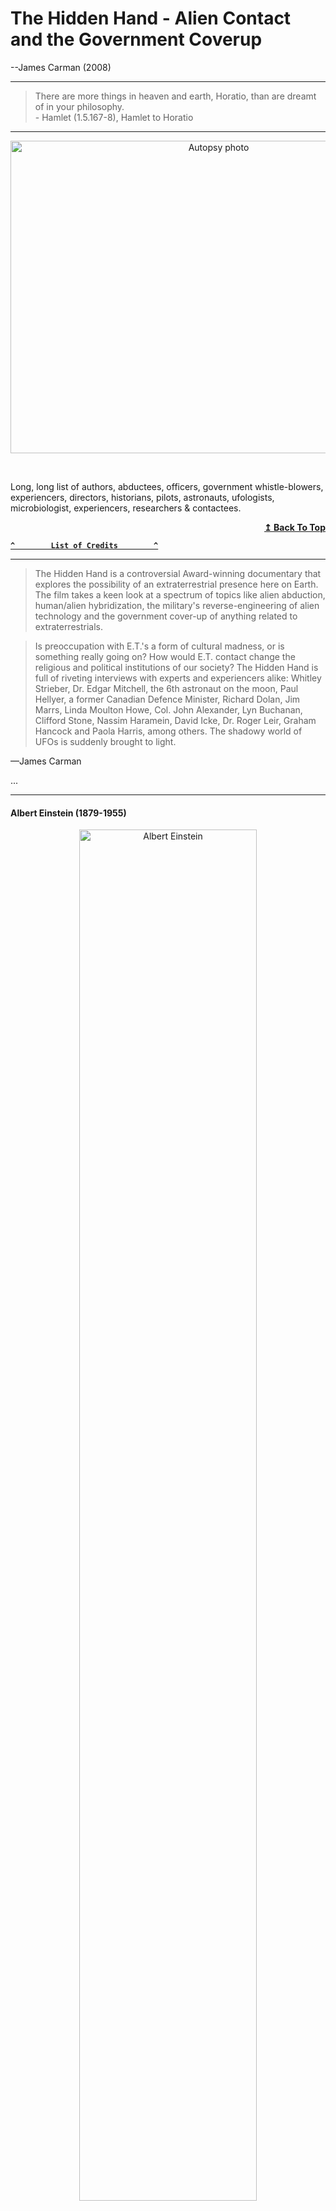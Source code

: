 <h1 id="hidden-hand-toc">The Hidden Hand - Alien Contact and the Government Coverup</h1>

--James Carman (2008)

<!------------------------------------------------------------------------------------------------>
<!------------------ The Hidden Hand - Alien Contact and the Government Coverup ------------------>
<!------------------------------------------------------------------------------------------------>
<hr/>

<blockquote>
There are more things in heaven and earth, Horatio,
than are dreamt of in your philosophy.
<br>
- Hamlet (1.5.167-8), Hamlet to Horatio
</blockquote>

<!------------------------------------------------------------------------------------------------>
<!------------------------------------- Autopsy Photo -------------------------------------------->
<!------------------------------------------------------------------------------------------------>
<hr/>

<p align="center" width="100%">
  <img src="https://user-images.githubusercontent.com/41387907/137833610-61ea1c5a-3db4-43fd-b8e1-bf2d87fbd72b.jpg"
  width="650" height="500"
  alt="Autopsy photo" />
</p>

&nbsp;

<p>
Long, long list of authors, abductees, officers, government whistle-blowers, experiencers, directors, historians, 
pilots, astronauts, ufologists, microbiologist, experiencers, researchers & contactees.
</p>

<div align="right">
  <b><a href="#hidden-hand-toc">↥ Back To Top</a></b>
</div>

**[`^        List of Credits        ^`](#credits)**

<!------------------------------------------------------------------------------------------------>
<!------------------ The Hidden Hand - Alien Contact and the Government Coverup ------------------>
<!------------------------------------------------------------------------------------------------>
<hr/>
<blockquote>
The Hidden Hand is a controversial Award-winning documentary that explores the possibility of an extraterrestrial 
presence here on Earth. The film takes a keen look at a spectrum of topics like alien abduction, human/alien 
hybridization, the military's reverse-engineering of alien technology and the government cover-up of anything related to 
extraterrestrials.
</blockquote>

<blockquote>
Is preoccupation with E.T.'s a form of cultural madness, or is something really going on? How would E.T. contact 
change the religious and political institutions of our society? The Hidden Hand is full of riveting interviews 
with experts and experiencers alike: Whitley Strieber, Dr. Edgar Mitchell, the 6th astronaut on the moon, 
Paul Hellyer, a former Canadian Defence Minister, Richard Dolan, Jim Marrs, Linda Moulton Howe, Col. John Alexander, 
Lyn Buchanan, Clifford Stone, Nassim Haramein, David Icke, Dr. Roger Leir, Graham Hancock and Paola Harris, among 
others. The shadowy world of UFOs is suddenly brought to light.
</blockquote>
—James Carman

...

<!------------------------------------------------------------------------------------------------>
<!------------------------------------ Albert Einstein ------------------------------------------->
<!------------------------------------------------------------------------------------------------>
<hr/>

<h4>Albert Einstein (1879-1955)</h4>
<p align="center" width="100%">
  <img src="./images/Albert Einstein.png"
  width="75%"
  alt="Albert Einstein" />
</p>

Albert Einstein was born at Ulm, in Württemberg, Germany, on March 14, 1879. Six weeks later the family moved to Munich, where he later on began his schooling at the Luitpold Gymnasium. Later, they moved to Italy and Albert continued his education at Aarau, Switzerland and in 1896 he entered the Swiss Federal Polytechnic School in Zurich to be trained as a teacher in physics and mathematics. In 1901, the year he gained his diploma, he acquired Swiss citizenship and, as he was unable to find a teaching post, he accepted a position as technical assistant in the Swiss Patent Office. In 1905 he obtained his doctor’s degree.

Einstein’s researches are, of course, well chronicled and his more important works include Special Theory of Relativity (1905), Relativity (English translations, 1920 and 1950), General Theory of Relativity (1916), Investigations on Theory of Brownian Movement (1926), and The Evolution of Physics (1938). Among his non-scientific works, About Zionism (1930), Why War? (1933), My Philosophy (1934), and Out of My Later Years (1950) are perhaps the most important.

<blockquote>
In a recently unearthed recording of an interview conducted nearly 30 years ago, a former assistant to Albert Einstein alleges that the famed scientist was enlisted to examine the Roswell wreckage, including the ET occupants of the downed craft. UFO researcher Anthony Bragalia uncovered the remarkable revelation when he tracked down ufologist Sheila Franklin, who interviewed Dr. Shirley Wright in 1993 about her time working with Einstein in the summer of 1947. As luck would have it, Franklin still had the tapes from her conversation with the former assistant and what she told the researcher was nothing short of stunning.
</blockquote>
<blockquote>
According to Wright, she accompanied Einstein to what had been dubbed a “crisis conference” that was hastily held in July of 1947 at a remote army airbase in the American southwest. Upon their arrival, the duo entered a hangar that was under heavy security and, when they entered the building, they discovered that it contained a rather curious craft that appeared to have sustained significant damage. “It was disc-shaped, sort of concave,” Wright recalled, “its size stood up to one-fourth of the hangar floor.” While her response to the strange scene was one of “wonderment, half curiosity and maybe half fear,” she said that Einstein was “not disturbed at all” and, instead, was primarily concerned with what sort of insights about propulsion and the universe could be gleaned from the vehicle.
</blockquote>
 <p>
The year of this Einstein quote (1952) is more than interesting. It is the same year that the Robertson Panel (on which Einstein’s associate Goudsmit served) was planned. It was also the same year that mass UFO sightings were occurring with frequency over Washington, DC. And it was the same year that Frank Edwards maintained Einstein had warned the President about attacking the saucers.
</p>
 
<p>
What is more interesting about the Einstein quote is what is not said.  Though Einstein admits that there is reality to the phenomena (“These people are seeing something”), he says that he does not want to know just what it is that the people are seeing.  This is of course disingenuous of Einstein.  Since when does science shy away from encouraging finding solutions to mysteries?  Einstein’s own friend and associate Goudsmit certainly was interested in the phenomena during the same time period Einstein was writing Gardner about it!  It sounds more like Einstein simply does not wish to engage someone outside of his circle on this obviously sensitive matter.
</p>
 
<p>
Another interpretation is that Einstein really did not want to know because he was afraid to know.  And this makes sense.  If what Edwards says is true, Einstein feared the phenomenon.  But what he feared more was us.  Einstein feared our potential for a war-like reaction to the continued flyovers of craft that were piloted by beings that were not from here and that were unknown to science.
</p>

<div align="right">
  <b><a href="#hidden-hand-toc">↥ Back To Top</a></b>
</div>

...

<!------------------------------------------------------------------------------------------------>
<!------------------------------------- Victor Hugo ---------------------------------------------->
<!------------------------------------------------------------------------------------------------>
<hr/>

<h4>Victor Hugo (Feb/1802 - May/1885)</h4>

  - Poet, novelist. Les Misérables (1862), and dramatist

<p align="center" width="100%">
<img width="40%"
   src="https://user-images.githubusercontent.com/41387907/137834474-7baf4cec-9226-49f9-ac8a-d13aa1bfe106.jpg"
   alt="Victor Hugo Nadar"</>
</p>

<blockquote>
Victor Hugo, in full Victor-Marie Hugo, (born February 26, 1802, Besançon, France—died May 22, 1885, Paris), poet, novelist, and dramatist who was the most important of the French Romantic writers. Though regarded in France as one of that country’s greatest poets, he is better known abroad for such novels as Notre-Dame de Paris (1831) and Les Misérables (1862).
</blockquote>

<div align="right">
  <b><a href="#hidden-hand-toc">↥ Back To Top</a></b>
</div>
 
...

<hr/>
<!------------------------------------------------------------------------------------------------>
<!---------------------------------------- Harry Reid -------------------------------------------->
<!------------------------------------------------------------------------------------------------>

<h4>Harry Reid - (Dec/1939-Dec/2021)</h4>

<p align="center" width="100%">
  <img width="50%" src="./images/harry reid 2022.png"
  alt="Harry Reid 2021, died Dec, 2021" />
</p>

Career
Police officer at U.S. Capitol, c. 1961-63; city attorney, Henderson, NV, 1964-66; Nevada state assemblyman, 1969-1970; Nevada lieutenant governor, 1970-74; ran for U.S. Senate but lost, 1974; chairman of the Nevada Gaming Commission, 1977-81; attorney in private practice, 1981-83; congressman, 1983-87; U.S. senator, 1987—; Senate Democratic Whip, 1998-2004; Senate Minority Leader, 2005—.


I love supporting the **[EFF](https://eff.org)**.
This is the *[Markdown Guide](https://www.markdownguide.org)*.
See the section on [`code`](#code).

Read more: **[Harry Reid](https://www.notablebiographies.com/newsmakers2/2006-Ra-Z/Reid-Harry.html#ixzz7Ik2R5aRj)**

<hr/>
<!------------------------------------------------------------------------------------------------>
<!------------------------------------- Chuck Weiss ---------------------------------------------->
<!------------------------------------------------------------------------------------------------>
<h4>Chuck Weiss</h4>

   - Author. How I Learned to Cope with High Strangeness...

<p align="center" width="100%">
  <img width="50%" src="./images/Chuck Weiss - book cover.png"
  width="40%"
  alt="Chuck Weiss" </>
</p>

<p>
How I Learned to Cope with High Strangeness, Government Harrassment, and My Mother (a True Story)
</p>

<div align="right">
  <b><a href="#hidden-hand-toc">↥ Back To Top</a></b>
</div>

[**`^        back to top        ^`**](#hidden-hand-toc)

...

<hr/>
<!------------------------------------------------------------------------------------------------>
<!------------------------------------ Richard Dolan --------------------------------------------->
<!------------------------------------------------------------------------------------------------>
<h4>Richard Dolan (7/1962)</h4>

   - Author. UFOs & The National Security State

<p align="center" width="100%">
<img src="./images/Richard Dolan Biography.png"
    width="65%"
    alt="Richard Dolan Biography" />
</p>

<p>
Richard M. Dolan is a gifted historian whose study of U.S. Cold War strategy led him to the broader context of increased security measures and secrecy since World War II. One aspect of such government policies that has continued to hold the public's imagination for over half a century is the question of unidentified flying objects.
</p>
<p>
UFOs and the National Security State is the first volume of a two-part detailed chronological narrative of the national security dimensions of the UFO phenomenon from 1941 to the present. Working from hundreds of declassified records and other primary and secondary sources, Dolan centers his investigation on the American military and intelligence communities, demonstrating that they take UFOs seriously indeed.
</p>
<p>
Included in this volume are the activities of more than fifty military bases relating to UFOs, innumerable violations of sensitive airspace by unknown craft and analyses of the Roswell controversy, the CIA-sponsored Robertson Panel, and the Condon Committee Report. Dolan highlights the development of civilian anti-secrecy movements, which flourished in the 1950s and 1960s until the adoption of an official government policy and subsequent "closing of the door" during the Nixon administration.
</p>
<div align="right">
  <b><a href="#hidden-hand-toc">↥ Back To Top</a></b>
</div>
...
<hr/>
<!------------------------------------------------------------------------------------------------>
<!----------------------------------- Whitley Streiber ------------------------------------------->
<!------------------------------------------------------------------------------------------------>
<h4>Whitley Strieber</h4>

   - Author, Communion

<p align="center" width="100%">
<img src="./images/Whitley Strieber.png"
    width="35%"
    alt="Whitley Streiber" />
</p>

[Whitley Strieber and CIA intelligence officer](https://www.unknowncountry.com/dreamland/an-intelligence-officer-with-a-stunning-story-to-tell/ 'Whitley Strieber Web Site')

<p align="center" width="100%">
<img src="/images/Whitley%20Strieber-communion.png?raw=true"
   alt="Whitley Strieber"
   width="50%" />
</p>

<div align="right">
  <b><a href="#hidden-hand-toc">↥ Back To Top</a></b>
</div>
 
<hr/>
<!------------------------------------------------------------------------------------------------>
<!-------------------------------------- Robert Dean --------------------------------------------->
<!------------------------------------------------------------------------------------------------>
<h4>Robert Dean</h4>

   - Retired U.S. Army Command Sergeant Major

<p align="center" width="100%">
<img src="./images/Robert Dean-then-now.png"
   alt="Robert Dean"
   width="50%" />
</p>

<div align="right">
  <b><a href="#hidden-hand-toc">↥ Back To Top</a></b>
</div>

...
<hr/>
<!------------------------------------------------------------------------------------------------>
<!----------------------------------- Stanton Friedman ------------------------------------------->
<!------------------------------------------------------------------------------------------------>
<h4>Stanton Friedman</h4>

   - Author, Flying Saucers & Science

<p align="center" width="100%">
<img src="https://user-images.githubusercontent.com/41387907/138942240-f945bb6f-aa6b-4059-ab40-49961b052362.png"
   alt="Stanton Friedman"
   width="35%" />
</p>

<h4>THE UFO CHALLENGE</h4>

December 1997
By Stanton T. Friedman

As a nuclear physicist who has had a serious interest in flying saucers since 1958, I have reached four major conclusions:
The evidence is overwhelming that Planet Earth is being visited by intelligently controlled extraterrestrial spacecraft. In other words, SOME UFOs are alien spacecraft. Most are not.

The subject of flying saucers represents a kind of Cosmic Watergate, meaning that some few people in major governments have known since July, 1947, when two crashed saucers and several alien bodies were recovered in New Mexico, that indeed SOME UFOs are ET. As noted in 1950, it’s the most classified U.S. topic.

None of the arguments made against conclusions One and Two by a small group of debunkers such as Carl Sagan, my University of Chicago classmate for three years, can stand up to careful scrutiny.

The Flying Saucer story is the biggest story of the millennium: visits to Planet Earth by aliens and the U.S. government’s cover-up of the best data (the bodies and wreckage) for over fifty years.
slide show
Since 1967 I have lectured on the subject “Flying Saucers ARE Real” at more than 600 colleges and over 100 professional groups in all fifty US states, nine Canadian Provinces, twelve cities in England and nine in other countries, with only eleven hecklers. I have also appeared on hundreds of radio and TV shows. Overall, I have probably answered about 35,000 questions about UFOs and secrecy.

It’s clear that over 97% of the people have NOT read any of the five major scientific studies I discuss, and are unaware of the mountains of evidence that support my conclusions. They are also unaware of the scientific data, as opposed to tabloid nonsense. However, it is also clear from the Opinion Polls and from my own experience that indeed most people accept the notion that SOME UFOs are alien spacecraft. The greater the education, the MORE likely an individual is to accept this proposition. In an October 25, 1995, Oxford University Debate on the resolution “Planet Earth is being visited by intelligent extraterrestrial life,” the affirmative side, of which I was a part, garnered 60% of Debate Union Member votes on the question. Ninety-two percent of 100,000 people calling during a TV Debate in London on June 27, 1997, said Earth has been visited by aliens!

The problem is NOT that there is not enough evidence to justify my conclusions; but that most people, especially the noisy negativists, are unaware of the real, non-tabloid evidence.

Debunkers seem to employ four major rules:
What the public doesn’t know, we certainly won’t tell them. The largest official USAF UFO study isn’t even mentioned in twelve anti-UFO books, though every one of those books’ authors was aware of it.

Don’t bother me with the facts, my mind is made up.

If one can’t attack the data, attack the people. It is easier.

Do one’s research by proclamation rather than investigation. It is much easier, and nobody will know the difference anyway.
Many major media people will concede that if indeed aliens are visiting earth, that would be a major story. But because they take great pride in their KNOWLEDGE of major stories, if this were happening they would know about it. But they don’t. Therefore, anybody who says visits are real must be a crackpot.

I have noted four major reasons why the big names in science and journalism haven’t jumped on the pro-UFO bandwagon:
Ignorance of the data. Scratch a debunker and one usually finds somebody who is putting down what he is not up on.

Fear of ridicule in sponsoring a thesis (only about ten have been submitted relating to UFOs) if a professor, or sponsoring a detailed reportorial investigation if an editor. I check all my audiences and find that, while in agreement with polls, 10% have had a sighting but only 5-10% of these witnesses have been willing to report what they saw. Biggest reason? Fear of ridicule.

Ego. If aliens were visiting Earth, they would call a press conference or ask to talk to the National Academy of Sciences. They haven’t, so aliens must not be visiting. Flying saucers finish the job Copernicus started in taking man out of the middle of the universe. Priests fought Copernicus’s ideas. Today guys in lab coats, rather than priestly robes, fight alien visitations.

Failure to use our knowledge of technology to understand UFO behavior. They say “It is impossible,” rather than “I don’t know how.” Despite the absurd claims of certain ancient academics and fossilized physicists, it is clear on the basis of solid engineering studies that trips to nearby stars are feasible with round trip times shorter than the average person’s lifetime — using, for example, staged fission and fusion propulsion systems. I have worked on both. It’s clear that technological progress comes from doing things differently in an unpredictable way. The history of science is littered with challenges, leveled by people who know nothing about the job at hand, against traditionally “impossible” claims.
The cult of S.E.T.I. (Silly Effort To Investigate) with its crazy notions that nobody would travel — but that aliens, stuck at the level of radio, are trying to attract our attention — mocks the notion of flying saucers, not by dealing with the evidence, but by proclamations about the ABSENCE of evidence. This ignores science.

I prove at every lecture that the NSA and CIA are withholding UFO data. Having worked under security for fourteen years, visited seventeen document archives, and having become aware of the huge black budgets of the NSA, NRO, CIA, DIA, etc., I know how easy it is to keep secrets. My nineteen years of study about crashed saucers, and thirteen years on the Majestic-12 documents have convinced me these are real. The challenge for us all, as we enter the new millennium, is to recognize that while our future is in space, we are not alone. I truly hope we qualify for admission to the Cosmic Kindergarten.

Stanton Friedman
 
<br>

<div align="right">
  <b><a href="#hidden-hand-toc">↥ Back To Top</a></b>
</div>

<hr/>
<!------------------------------------------------------------------------------------------------>
<!-------------------------------------- Paola Harris -------------------------------------------->
<!------------------------------------------------------------------------------------------------>
Paola Harris

   - Author, Connecting the Dots

<p align="center" width="100%">
<img src="./images/Paola Harris.png"
   alt="Paola Harris"
   width="35%" />
</p>

Italian investigative journalist Paola Leopizzi Harris and French-born information scientist Dr. Jacques F. Vallée have teamed up to uncover the details of a New Mexico crash in 1945, fully two years before the well-known incident at Roswell and the famous sighting by pilot Kenneth Arnold in 1947.

Latest News
The Evolution of Jacques Vallée A personal reflection by Paola Harris, investigative reporter and photojournalist In August of 2020, we all went Le Marais…

Links & Resources
Exopolitics Italy is a website created by Paola Harris, MEd., for various Exopolitics initiatives in Italy. Paola is author of Exopolitics: How Do You Speak to…
 
Interviews
The Evolution of Jacques Vallée A personal reflection by Paola Harris, investigative reporter and photojournalist In August of 2020, we all went Le Marais…
 
Contact
Paola Harris on GAIA “Open Minds:” Watch “Secrets of Contact” on GAIA Open Minds: View this “Beyond Belief” episode: HELP FUND PAOLA’S FIELD RESEARCH!


<div align="right">
  <b><a href="#hidden-hand-toc">↥ Back To Top</a></b>
</div>
<hr/>
<!------------------------------------------------------------------------------------------------>
<!------------------------------------- Joni Strother -------------------------------------------->
<!------------------------------------------------------------------------------------------------>

Joni Strother

   - Abductee

<p align="center" width="100%">
<img src="./images/joni strother.png"
   alt="Joni Strother"
   width="50%" />
</p>

Abductee Joni Strother described her traumatic encounters with the aliens, whom she views as sinister entities. Over the years, she believes she's mothered five hybrid children and during a recent abduction she was shown a hybrid camp being guarded by soldiers. There were some 500 hybrids there, and in her interactions with them, they inquired about basic skills such as personal hygiene and how to cook.

<div align="right">
  <b><a href="#hidden-hand-toc">↥ Back To Top</a></b>
</div>
<hr/>
<!------------------------------------------------------------------------------------------------>
<!-------------------------------------- Roger Leir ---------------------------------------------->
<!------------------------------------------------------------------------------------------------>

Roger Leir

   - Author, The Aliens and the Scalpel

<p align="center" width="100%">
<img src="https://user-images.githubusercontent.com/41387907/140461982-e6ae97f6-b8fa-44bb-a1b9-ad86d7601e92.png"
   alt="Roger Leir"
   width="50%" />
</p>

Dr. Roger K. Leir is one of the world's most important leaders in physical evidence research involving the field of Ufology. In this special session he will reveal scientific proof that WE ARE NOT ALONE.  Dr. Leir is a podiatric surgeon, in private practice for the past 43 years and has written numerous books including The Aliens and the Scalpel,  UFO Crash in Brazil, and Casebook Alien Implants.
 
<div align="right">
  <b><a href="#hidden-hand-toc">↥ Back To Top</a></b>
</div>
...

<hr/>
<!------------------------------------------------------------------------------------------------>
<!-------------------------------------- Jim Sparks ---------------------------------------------->
<!------------------------------------------------------------------------------------------------>
Jim Sparks

  - Author, The Keepers

<p align="center" width="100%">
<img src="./images/Jim Sparks.png"
   alt="Jim Sparks"
   width="35%" />
</p>

<div align="right">
  <b><a href="#hidden-hand-toc">↥ Back To Top</a></b>
</div>
<hr/>
<!------------------------------------------------------------------------------------------------>
<!------------------------------------- Niara Isley ---------------------------------------------->
<!------------------------------------------------------------------------------------------------>
Niara Isley

  - Abductee

<p align="center" width="100%">
<img src="./images/niara isley 2020.png"
   alt="Niara Isley"
   width="50%" />
</p>

[Encounters with Healing](https://encounterswithhealing.com/)

<div align="right">
  <b><a href="#hidden-hand-toc">↥ Back To Top</a></b>
</div>

<hr/>
<!------------------------------------------------------------------------------------------------>
<!------------------------------------- Lyn Buchanan --------------------------------------------->
<!------------------------------------------------------------------------------------------------>
Lyn Buchanan

  - Director, The PSI Institute

<p align="center" width="100%">
<img src="./images/Lyn Buchanan.png"
   alt="Lyn Buchanan"
   width="35%" />
</p>

<div align="right">
  <b><a href="#hidden-hand-toc">↥ Back To Top</a></b>
</div>

<hr/>
<!------------------------------------------------------------------------------------------------>
<!------------------------------------ Nassim Haramein ------------------------------------------->
<!------------------------------------------------------------------------------------------------>
Nassim Haramein

  - Director, The Resonance Project Foundation

<p align="center" width="100%">
<img src="./images/Nassim Haramein.png"
   alt="Nassim Haramein"
   width="50%" />
</p>

<div align="right">
  <b><a href="#hidden-hand-toc">↥ Back To Top</a></b>
</div>

<hr/>
<!------------------------------------------------------------------------------------------------>
<!------------------------------------- David Jacobs --------------------------------------------->
<!------------------------------------------------------------------------------------------------>
David Jacobs

  - Historian & Hypnotherapist

<p align="center" width="100%">
  <img src="./images/David Jacobs.png"
  width="35%"
  alt="David Jacobs" />
</p>

<div align="right">
  <b><a href="#hidden-hand-toc">↥ Back To Top</a></b>
</div>

<hr/>
<!------------------------------------------------------------------------------------------------>
<!-------------------------------------- Nick Pope ----------------------------------------------->
<!------------------------------------------------------------------------------------------------>
Nick Pope

  - Former Head of the British Government's UFO Project

<p align="center" width="100%">
<img src="./images/Nick Pope.png"
   alt="Nick Pope"
   width="50%" />
</p>

<div align="right">
  <b><a href="#hidden-hand-toc">↥ Back To Top</a></b>
</div>

...
<hr/>
<!------------------------------------------------------------------------------------------------>
<!------------------------------------ Milton Torres --------------------------------------------->
<!------------------------------------------------------------------------------------------------>
Milton Torres
  
  - Former USAF Fighter Pilot & Astronaut

<p align="center" width="100%">
<img src="./images/milton torres 1957.png"
   alt="Milton Torres"
   width="50%" />
</p>
<div align="right">
  <b><a href="#hidden-hand-toc">↥ Back To Top</a></b>
</div>

...
<hr/>
<!------------------------------------------------------------------------------------------------>
<!------------------------------------ Edgar Mitchell -------------------------------------------->
<!------------------------------------------------------------------------------------------------>
Edgar D. Mitchell

  - Former Astronaut, 6th man on the moon

<p align="center" width="100%">
<img src="./images/dr mitchell-6th man on the moon.png"
   alt="Dr. Edgar Mitchell"
   width="65%" />
</p>

https://www.imdb.com/name/nm0593307/?ref_=tt_cl_i_16

<div align="right">
  <b><a href="#hidden-hand-toc">↥ Back To Top</a></b>
</div>

...
<hr/>
<!------------------------------------------------------------------------------------------------>
<!---------------------------------- James Penniston --------------------------------------------->
<!------------------------------------------------------------------------------------------------>
James Penniston

 - Sergeant USAF Retired

<p align="center" width="100%">
<img src="./images/tsgt james penniston.png"
   alt="James Penniston"
   width="50%" />
</p>

<div align="right">
  <b><a href="#hidden-hand-toc">↥ Back To Top</a></b>
</div>

...
<hr/>
<!------------------------------------------------------------------------------------------------>
<!-------------------------------------- David Icke ---------------------------------------------->
<!------------------------------------------------------------------------------------------------>
David Icke
  
  - Author, The Biggest Secret

<p align="center" width="100%">
<img src="./images/david icke.png"
   alt="David Icke"
   width="50%" />
</p>

<div align="right">
  <b><a href="#hidden-hand-toc">↥ Back To Top</a></b>
</div>

...
<hr/>
<!------------------------------------------------------------------------------------------------>
<!-------------------------------------- Jaime Maussan ------------------------------------------->
<!------------------------------------------------------------------------------------------------>
Jaime Maussan
  
  - TV Producer

<p align="center" width="100%">
  <img src="./images/james maussan.png"
  width="45%"
  alt="James Maussan" />
</p>

<div align="right">
  <b><a href="#hidden-hand-toc">↥ Back To Top</a></b>
</div>

...
<hr/>
<!------------------------------------------------------------------------------------------------>
<!----------------------------------- John B. Alexander ------------------------------------------>
<!------------------------------------------------------------------------------------------------>
John B. Alexander
   
  - Non-Lethal Weapons Specialist (as Col. John B. Alexander)

<p align="center" width="100%">
  <img src="./images/corso and alien.png"
  width="45%"
  alt="John Alexander" />
</p>

<div align="right">
  <b><a href="#hidden-hand-toc">↥ Back To Top</a></b>
</div>

...
<hr/>
<!------------------------------------------------------------------------------------------------>
<!-------------------------------------- Paul Hellyer -------------------------------------------->
<!------------------------------------------------------------------------------------------------>
Paul Hellyer
  
  - Former Canadian Defense Secretary

<p align="center" width="100%">
  <img src="./images/paul hellyer minister of defense canada.png"
  width="45%"
  alt="Paul Hellyer" />
</p>

<div align="right">
  <b><a href="#hidden-hand-toc">↥ Back To Top</a></b>
</div>

...
<hr/>
<!------------------------------------------------------------------------------------------------>
<!-------------------------------------- Charles Hall -------------------------------------------->
<!------------------------------------------------------------------------------------------------>
Charles Hall
  
  - Retired US Army Duty Weather Observer

<p align="center" width="100%">
  <img src="./images/charles hall.png"
  width="45%"
  alt="Charles Hall" />
</p>

<div align="right">
  <b><a href="#hidden-hand-toc">↥ Back To Top</a></b>
</div>

...
<hr/>
<!------------------------------------------------------------------------------------------------>
<!-------------------------------------- David Huggins ------------------------------------------->
<!------------------------------------------------------------------------------------------------>
David Huggins
  
  - Painter & Experiencer

<p align="center" width="100%">
  <img src="./images/david huggins.png"
  width="45%"
  alt="David Huggins" />
</p>

<div align="right">
  <b><a href="#hidden-hand-toc">↥ Back To Top</a></b>
</div>

...
<hr/>
<!------------------------------------------------------------------------------------------------>
<!----------------------------------- Clifford E. Stone ------------------------------------------>
<!------------------------------------------------------------------------------------------------>
Clifford E. Stone
  
  - Retired US Army Sergeant

<p align="center" width="100%">
  <img src="./images/clifford stone.png"
  width="45%"
  alt="Clifford Stone" />
</p>

<div align="right">
  <b><a href="#hidden-hand-toc">↥ Back To Top</a></b>
</div>

...
<hr/>
<!------------------------------------------------------------------------------------------------>
<!-------------------------------------- Derrel W. Sims ------------------------------------------>
<!------------------------------------------------------------------------------------------------>
Derrel W. Sims
  
  - Private Investigator

<p align="center" width="100%">
  <img src="./images/darrel sims.png"
  width="45%"
  alt="Darrel W Sims" />
</p>

<div align="right">
  <b><a href="#hidden-hand-toc">↥ Back To Top</a></b>
</div>

...
<hr/>
<!------------------------------------------------------------------------------------------------>
<!------------------------------------ James Gilliland ------------------------------------------->
<!------------------------------------------------------------------------------------------------>
James Gilliland
  
  - Director, ECETI

<p align="center" width="100%">
  <img src="./images/james gilliland - eceti and trout lake washington.png"
  width="45%"
  alt="James Gilliland" />
</p>

<div align="right">
  <b><a href="#hidden-hand-toc">↥ Back To Top</a></b>
</div>

...
<hr/>
<!------------------------------------------------------------------------------------------------>
<!-------------------------------------- Budd Hopkins -------------------------------------------->
<!------------------------------------------------------------------------------------------------>
Budd Hopkins

  - Ufologist

<p align="center" width="100%">
<img src="./images/budd hopkins.png"
   alt="Budd Hopkins"
   width="75%" />
</p>

<div align="right">
  <b><a href="#hidden-hand-toc">↥ Back To Top</a></b>
</div>

...
<hr/>
<!------------------------------------------------------------------------------------------------>
<!-------------------------------------- Philip J. Corso  ---------------------------------------->
<!------------------------------------------------------------------------------------------------>
<p align="center" width="100%">
  <img src="./images/1947-roswell-autopsy.jpg"
  width="650" height="500"
  alt="Autopsy photo" />
</p>

<h4>Philip J. Corso</h4>

  - Chief of Pentagon Foreign Technology Desk (archive footage)

<p align="center" width="100%">
  <img src="./images/20000700-ufo-magazine-03-01-01.jpg"
  width="45%"
  alt="Phillip Corso" />
</p>

<h4>Background</h4>
Philip James Corso (May 22, 1915 – July 16, 1998) was an American Army officer.

He served in the United States Army from February 23, 1942, to March 1, 1963, and earned the rank of Lieutenant Colonel.

Corso published The Day After Roswell, about how he was involved in the research of extraterrestrial technology recovered from the 1947 Roswell UFO Incident. On July 23, 1997, he was a guest on the popular late night radio show, Coast to Coast AM with Art Bell where he spoke live about his Roswell story. This interview was rebroadcast by Coast to Coast AM on July 3, 2010.

<h4>The Day After Roswell</h4>
In his book The Day After Roswell (co-author William J. Birnes) claims he stewarded extraterrestrial artifacts recovered from a crash near Roswell, New Mexico, in 1947.

Corso says a covert government group was assembled under the leadership of the first Director of Central Intelligence, Adm. Roscoe H. Hillenkoetter. Among its tasks was to collect all information on off-planet technology. The US administration simultaneously discounted the existence of flying saucers in the eyes of the public, Corso says.

According to Corso, the reverse engineering of these artifacts indirectly led to the development of accelerated particle beam devices, fiber optics, lasers, integrated circuit chips and Kevlar material.

In the book, Corso claims the Strategic Defense Initiative (SDI), or “Star Wars”, was meant to achieve the destructive capacity of electronic guidance systems in incoming enemy warheads, as well as the disabling of enemy spacecraft, including those of extraterrestrial origin.

Different parts of the Roswell craft were sent to various defense companies, who reverse engineered their properties. This engineering feat eventually led to a number of breakthroughs. Among them were integrated circuitry, night vision equipment, the laser, particle beams, and fiber optics. The contractors were told that the parts were stolen from Russia.

<div align="right">
  <b><a href="#hidden-hand-toc">↥ Back To Top</a></b>
</div>

...
<hr/>
<!------------------------------------------------------------------------------------------------>
<!-------------------------------------- Gordon Novel -------------------------------------------->
<!------------------------------------------------------------------------------------------------>
Gordon Novel

  - Self - Former CIA Operative


Gordon Novel is a fascinating man. Carried along on the train of history, Gordon Novel has had a front seat to many of the most controversial chapters in U.S. history. From the Kennedy assassination to Watergate, Waco and beyond, Gordon has really seen it all. In his first interview for over a decade, he gives us a glimpse of his role and perspective on a multitude of subjects including; the Vietnam war, Saddam Hussein and his trial, Majestic and the CIA, UFOs, the 'Extraterrestrial Revolution' and much more.
   
He is charming, bold, uncompromising in his vision and determined to change the world. We are given a special look at Gordon's new quest to bring free energy to the world, along with news of his proposed motion picture in development, KINGDOMS COME, in a deal being brokered with some of the biggest names in Hollywood. With the support of the CIA, he believes his vision of a world set free from the confines of oil and gas will become a reality. A big picture thinker with a strong will and an indomitable spirit, he is forging ahead against all odds. His fierce dedication is something to behold and we wish him every success in his quest.

<div align="right">
  <b><a href="#hidden-hand-toc">↥ Back To Top</a></b>
</div>

...
<hr/>
<!------------------------------------------------------------------------------------------------>
<!-------------------------------------- Jim Marrs ----------------------------------------------->
<!------------------------------------------------------------------------------------------------>
Jim Marrs

  - Self - Author, Alien Agenda

<p align="center" width="100%">
<img src="./images/jim marrs.png"
   alt="Jim Marrs"
   width="50%" />
</p>

<div align="right">
  <b><a href="#hidden-hand-toc">↥ Back To Top</a></b>
</div>

...
<hr/>
<!------------------------------------------------------------------------------------------------>
<!--------------------------------- Linda Moulton Howe ------------------------------------------->
<!------------------------------------------------------------------------------------------------>
Linda Moulton Howe

  - Self - TV Producer

<p align="center" width="100%">
<img src="./images/linda moulton howe.png"
   alt="Linda Howe"
   width="50%" />
</p>
<p align="center" width="100%">
<img src="./images/linda howe.png"
   alt="Linda Howe"
   width="50%" />
</p>

<div align="right">
  <b><a href="#hidden-hand-toc">↥ Back To Top</a></b>
</div>

...
<hr/>
<!------------------------------------------------------------------------------------------------>
<!-------------------------------------- Dan Burisch --------------------------------------------->
<!------------------------------------------------------------------------------------------------>
Dan Burisch

  - Retired Government Microbiologist

<p align="center" width="100%">
<img src="./images/Dan Burisch.png"
   alt="Dan Burisch"
   width="35%" />
</p>

<h5>Introduction</h5>
<p>
I came to know Dr. Dan Burisch (formerly Dan Crain, Ph.D.) many years ago in Las Vegas NV. He and his family became friends with my family and I.... and eventually I came to know his story well. He asked me, in 1997 to write a book about one of his research projects. That became Eagles Disobey: The Case for Inca City, Mars and was released to the public in 1998. During that work I came to know a great deal about Dan's involvement in dark projects that are covertly funded by our military and governmen bodies - including his work up at Area-51, or as it is known by those who work up there: Watertown Strip. Dan became afraid, desperately afraid for his life toward the end of the work on Eagles Disobey. He was terrified of retailiation from his dark project supervisors because he refused to stop looking into the anomalies on Mars - and because he had shared with me many of his experiences "up north" while he was employed in Project Aquarius, and had familiarity with Project Sigma, and Looking Glass.</p>
<p>
Toward the end of 1998 Dan disappeared. His residence was abandoned overnight, and nobody seemed to know where he had been taken. He turned up half way across the country, with most of his memories concerning his association with me and our work on Eagles Disobey altered or erased. I tried my best to remind him of his past, but he did not believe me until I showed him a copy of the book and photographs of himself sitting on my couch playing with the dogs. He returned to his new location, but memories started to break through the conditioning to such an extent that Dan fled and was eventually recaptured and whisked off to a military base for re-conditioning. When they realized that they couldn't keep it up with out damaging his ability to think and function (remember, they wanted him to continue to work for them in his capacity as team leader and microbiologist) they decided to re-wind his memories and return him to Las Vegas under the careful observation of his spouse, who relays all communication up the pipeline, and signs much of her correspondence with her title/designation PsiOpSec.</p>
<p>
I was permitted very limited contact with him during that time, mostly because he made life unbearable until they honored his demand to talk to me. But he was eventually moved again and housed at the Papoose Lab facility where he could conduct critical biological studies on captive entity they had housed in their lab, on Level-5. Contact was intermittent, but then, in early 2001 I got a strange email that caught my attention. It was from mj01@missilemail.com. Since I knew that Dan was involved with Majestic and MJ12, I was immediately on alert. It turned out to be from a person inside the project Dan was working on, who was so upset with the situation that he felt compelled to seek my help. He was aware of my identity and long standing friendship with Dan because it was contained in the briefings he got prior to accepting his assignment, and figured I might be willing to assist. My contact is now dead. He was discovered communicating with me, and was involuntarily "retired". His letters read as follows, and give a troubling glimpse into the prison-like world that was created to maintain control of Dr. Dan Burisch and force him to comply with the wishes of the 'powers that be' as he eventually came to call them.
</p>

<div align="right">
  <b><a href="#hidden-hand-toc">↥ Back To Top</a></b>
</div>

...
<hr/>
<!------------------------------------------------------------------------------------------------>
<!-------------------------------------- Graham Hancock ------------------------------------------>
<!------------------------------------------------------------------------------------------------>
Graham Hancock

  - Author, Fingerprints of the Gods

<p align="center" width="100%">
<img src="./images/Graham Hancock facebook.png"
  width="65%
  alt="Graham Hancock Facebook" />
</p>

https://grahamhancock.com/hazex1/

<div align="right">
  <b><a href="#hidden-hand-toc">↥ Back To Top</a></b>
</div>

...
<hr/>
<!------------------------------------------------------------------------------------------------>
<!-------------------------------------- Melinda Leslie ------------------------------------------>
<!------------------------------------------------------------------------------------------------>
Melinda Leslie

  - Researcher & Abductee

<p align="center" width="100%">
<img src="./images/"
   alt="Melinda Leslie"
   width="50%" />
</p>

MELINDA LESLIE is a UFO abductee and has been public with her own extraterrestrial and covert-ops human abduction experiences for 28 years and is considered by many to be the authority on a military and intelligence agency involvement in UFO abduction cases. Both her research and personal experiences have been featured in 25 books by prominent authors in ufology.

<div align="right">
  <b><a href="#hidden-hand-toc">↥ Back To Top</a></b>
</div>

...
<!------------------------------------------------------------------------------------------------>
<!-------------------------------------- Jesse Long ----------------------------------------------->
<!------------------------------------------------------------------------------------------------>
<hr/>

Jesse Long

  - Abductee

<p align="center" width="100%">
<img src="./images/jesse long.png"
   alt="Jesse Long"
   width="50%" />
</p>

https://alien-ufo-sightings.com/2019/09/jesse-long-describes-his-amazing-alien-abduction-story/

<div align="right">
  <b><a href="#hidden-hand-toc">↥ Back To Top</a></b>
</div>

...
<hr/>
<!------------------------------------------------------------------------------------------------>
<!------------------------------------- Yvonne Smith --------------------------------------------->
<!------------------------------------------------------------------------------------------------>
Yvonne Smith

  - Hypnotherapist

<p align="center" width="100%">
<img src="./images/"
   alt="Yvonne Smith"
   width="50%" />
</p>

https://northernencounters.wixsite.com/ufo1/yvonne-smith

<div align="right">
  <b><a href="#hidden-hand-toc">↥ Back To Top</a></b>
</div>

...
<hr/>
<!------------------------------------------------------------------------------------------------>
<!----------------------------------- Marc Brinkerhoff ------------------------------------------->
<!------------------------------------------------------------------------------------------------>
Marc Brinkerhoff

  - Contactee & Artist

<p align="center" width="100%">
<img src="./images/"
   alt="Marc Brinkerhoff"
   width="50%" />
</p>

https://www.youtube.com/watch?v=u0xxVydxhzc

<div align="right">
  <b><a href="#hidden-hand-toc">↥ Back To Top</a></b>
</div>

...
<hr/>
<!------------------------------------------------------------------------------------------------>
<!------------------------------------ Shelley Yates --------------------------------------------->
<!------------------------------------------------------------------------------------------------>
Shelley Yates

  - Director, Fire the Grid

<p align="center" width="100%">
<img src="./images/"
   alt="Shelley Yates"
   width="50%" />
</p>

<div align="right">
  <b><a href="#hidden-hand-toc">↥ Back To Top</a></b>
</div>

...
<hr/>
<!------------------------------------------------------------------------------------------------>
<!------------------------------------ Julian Michael -------------------------------------------->
<!------------------------------------------------------------------------------------------------>
Julian Michael

  - Hypnotherapist

<p align="center" width="100%">
<img src="./images/"
   alt="Julian Michael"
   width="50%" />
</p>

<div align="right">
  <b><a href="#hidden-hand-toc">↥ Back To Top</a></b>
</div>
...
<hr/>
<!------------------------------------------------------------------------------------------------>
<!-------------------------------------- J.J. Hurtak --------------------------------------------->
<!------------------------------------------------------------------------------------------------>
J.J. Hurtak

  - Author, The Keys of Enoch

<div align="right">
  <b><a href="#hidden-hand-toc">↥ Back To Top</a></b>
</div>
...
<hr/>
<!------------------------------------------------------------------------------------------------>
<!-------------------------------------- Melissa Reid -------------------------------------------->
<!------------------------------------------------------------------------------------------------>
Melissa Reid
  
   - Experiencer & Artist

<div align="right">
  <b><a href="#hidden-hand-toc">↥ Back To Top</a></b>
</div>

...
<hr/>
<!------------------------------------------------------------------------------------------------>
<!-------------------------------------- Jeremy Vaeni -------------------------------------------->
<!------------------------------------------------------------------------------------------------>
Jeremy Vaeni

  - Experiencer & Writer

<div align="right">
  <b><a href="#hidden-hand-toc">↥ Back To Top</a></b>
</div>

...
<hr/>
<!------------------------------------------------------------------------------------------------>
<!------------------------------------ Farah Yurdozu --------------------------------------------->
<!------------------------------------------------------------------------------------------------>
Farah Yurdozu
  
  - Experiencer & Researcher

<div align="right">
  <b><a href="#hidden-hand-toc">↥ Back To Top</a></b>
</div>

...
<hr/>
<!------------------------------------------------------------------------------------------------>
<!------------------------------------ Posey Gilbert --------------------------------------------->
<!------------------------------------------------------------------------------------------------>
Posey Gilbert

  - Experiencer

<div align="right">
  <b><a href="#hidden-hand-toc">↥ Back To Top</a></b>
</div>

...
<hr/>
<!------------------------------------------------------------------------------------------------>
<!-------------------------------------- Alan White ---------------------------------------------->
<!------------------------------------------------------------------------------------------------>
Alan White

  - Experiencer & Composer

<div align="right">
  <b><a href="#hidden-hand-toc">↥ Back To Top</a></b>
</div>

...
<hr/>
<!------------------------------------------------------------------------------------------------>
<!-------------------------------------- Harold Egeln -------------------------------------------->
<!------------------------------------------------------------------------------------------------>
Harold Egeln

  - Experiencer & Journalist

<div align="right">
  <b><a href="#hidden-hand-toc">↥ Back To Top</a></b>
</div>

...
<hr/>
<!------------------------------------------------------------------------------------------------>
<!-------------------------------------- Stephen Bassett ----------------------------------------------->
<!------------------------------------------------------------------------------------------------>
Stephen Bassett

  - Director, Paradigm Research Group

Stephen Bassett

![image](https://user-images.githubusercontent.com/41387907/140463116-6170534f-ae83-4506-a093-00cf97874830.png)

Stephen G. Bassett is the first extraterrestrial life (ET), disclosure (ufology) lobbyist in the United States, executive director and treasurer of the political action committee Extraterrestrial Phenomena Political Action Committee and executive director[1][non-primary source needed] of Paradigm Research Group (PRG)[2] that says it wants end to end the governments imposed truth embargo regarding the facts of extraterrestrials engaging the human race. During the run-up to the presidential election 2014-2016, Bassett met with House and Senate staffers regarding the need for new congressional hearings addressing the modern evidence for an extraterrestrial presence.

<div align="right">
  <b><a href="#hidden-hand-toc">↥ Back To Top</a></b>
</div>

...
<hr/>
<!------------------------------------------------------------------------------------------------>
<!-------------------------------------- John Lear  ---------------------------------------------->
<!------------------------------------------------------------------------------------------------>
John Lear
 
  -  CIA pilot, UFO researcher

<p align="center" width="100%">
<img src="./images/John Lear Las Vegas April 2008.png"
   alt="John Lear"
   width="50%" />
</p>

INTRODUCTION:

John Lear, retired airline captain, with over 19,000 hours of flight-time, has flown in over 100 different types of planes in 60 different counties around the world.

Son of Lear Jet inventor, Bill Lear, John is the only pilot to hold every FAA airplane certificate, to include airplane transport rating, flight instructor, ground instructor, flight navigator, engineer, aircraft dispatcher, airframe powerplant mechanic, parachute rigger, and tower operator.

He flew secret missions for the CIA in Central and Southeast Asia, Eastern Europe, the Middle East and Africa between 1966 and 1983. He has flown as Captain and check pilot for over 10 different airlines.

John held 17 world records including speed around the world in a Lear Jet Model 24, set in 1966. He was presented with the PATCO award for outstanding airmanship in 1968, and the Symons Wave memorial. He was the youngest American to climb the Matterhorn in Switzerland in 1959 and in the 1970's owned and skippered the Americas Cup boat, the Soliloquy, out of Marina Del Rey.

In 1968, John raced a Douglas B26 Invader in the unlimited class at the Reno air races.  

He was a Senior Vice Commander of the China Post 1, the American Legion Post for Soldiers of Fortune.  He is a 20 year member of the special operations Association.

John is the current owner and operator of the only permitted gold mine operation Cutthroat Mining Corporation in Clarke County, Nevada. His efforts to clean up the Treasure Hawk Gold Butte mine won him the state of Nevada award for excellence in mining reclamation in 1999.  John is a MSHA (Mine, Safety, and Health Administration) and holds a blaster license from the Nevada certified mining instructor from the Nevada State Fire Marshall.

John's passion for the preservation and documentation of the history of the Gold Butte  has made him a authority on the area.

John has been a resident of Las Vegas since 1994 and was a republican State Senate candidate in 1980.

John has 4 daughters, 2 grandchildren, and lives with his wife in Las Vegas. - Las Vegas businesswoman, Mary Lee Lear in Sunrise Manor.

In 1988, John met and became friends with Bob Lazar, the government scientist who worked on the back-engineering of the propulsion system of the extraterrestrial UFOs at area S-4. That's just outside the infamous and ultrasecret Area 51.

In March 1989, Lazar took John to an area close to Rachel Nevada where he witnessed the flight of a flying saucer at the exact time Lazar told him it would occur.

Two weeks later on another UFO spying mission, John, Lazar and 3 others were caught by security forces - (that's CAUGHT folks) - and the next day, - the very next day - Lazar lost his job at the government program for that breach of security. Lazar has been branded by many as a fraud, a charge to which John responds, " Those who say that Lazar was a fraud simply don't know the facts of this incredible 12 month period.  I was there - they weren't."

During the late 1980's, John tracked down and found the Army Intelligence Analyst who read, probably by accident, the U.S. government report Grudge 13, which documented the history of the U.S. UFO coverup and details of saucer recoveries, disposition of their occupants, and handling  (That's HANDLING) of civilian witnesses.

The report included clear photographs of these recovered extraterrestrial craft and beings - (That's BEINGS) found inside. It further detailed how recoveries were made worldwide and specially designed transports to accommodate the craft.

John spent time poking around other UFO related areas to include Dulce, Secora, Aztec, Alamagorda, Albuquerque, Los Alamos and Bentwaters airbase near London.

Since that time, John has learned many incredible and interesting facts about the solar system and planets including the existence of huge structures, arches, bridges and domes on the moon, cities on Mars, huge extraterrestrial ships mining the rings of Saturn, the incredible but secret agenda of Apollo 17, to the huge rectangular opening in the south massif of the Taurus-Littrow Highlands called Nansen.

NASA Photo ID: AS17-137-21011 File Name: 10075963.jpg

Film Type: 70mm Date Taken: 12/12/72

Title: View of lunarscape at Station 4 with Astronaut Schmitt working at LRV

Description: A view of the lunarscape at Station 4 (Shorty Crater) showing
Scientist-Astronaut Harrison H. Schmitt working at the lunar roving vehicle
(LRV) during the second Apollo 17 extravehicular activity (EVA-2) at the
Taurus-Littrow landing site. (Lunar landing site: 20.2 N, 30.8 E )
This is the area where Schmitt first spotted the orange soil.
Orange soil is clearly visible on either side of the rover in
this picture. Shorty Crater is to the right. The peak in the
center background is Family Mountain. A portion of South Massif
is on the horizon at the left edge.  (Apollo 17 samples)

NOTE: The Valley of Taurus-Littrow

The image linked here is a portion of Pan Camera frame AS17-2309 showing the South Massif at the upper right and the Sculptured Hills at the lower left. The North Massif is at the bottom right and Henry Crater is the rightmost of the three large craters in a triangular pattern at the foot of the mountain. This orientation is to facilitate comparison with features in the Station 6 high resolution images below. See also the labeled version of this frame. The distance from Station 6 above Henry to the LM is 3.5 km; to Bear Mountain, about 8 km; and to the outcrop noted in 21498 below, about 18 km. Scans by Ron Wells.

Apollo 17 Pan Camera frame AS17-2309 Details

The frame was taken on December 11, 1972 at 23:47:38.1 GMT during CSM Rev 15 from an altitude of 113.07 km. In terms of the mission time, the photo was taken at
116:54:38 -- just seven minutes before Gene and Jack started their watches for the first EVA. John Pfannerstill has scanned three portions of the frame.

In the central area around the LM, the largest crater is Camelot at the upper left. A labeled version highlights the LM and Poppie. In the area north of the LM, covering the EVA-3 traverse, Henry is the large crater at the foot of the North Massif just above and to the right of the center of the image. In the area west of the LM, covering the EVA-2 traverse, Nansen is at the lower left, Camelot is at the right edge above center, and Shorty is the sharp-rimmed, dark-edged crater at top center, about a Camelot diameter below the top edge of the image.

<div align="right">
  <b><a href="#hidden-hand-toc">↥ Back To Top</a></b>
</div>

...
<hr/>
<!------------------------------------------------------------------------------------------------>
<!--------------------------------------  ----------------------------------------------->
<!------------------------------------------------------------------------------------------------>
<p align="center" width="100%">
<img src="./images/"
   alt="Blank goes here"
   width="50%" />
</p>

<div align="right">
  <b><a href="#hidden-hand-toc">↥ Back To Top</a></b>
</div>

...
<hr/>
<!------------------------------------------------------------------------------------------------>
<!----------------------------------- Dr. J. Allen Hynek  ---------------------------------------->
<!------------------------------------------------------------------------------------------------>
Dr. J. Allen Hynek (left) and Dr. Jacques Vallée (right).
 
  - UFOlogists, founder of Close Encounters of the 3rd Kind

<p align="center" width="100%">
<img src="./images/hynek and jacque vallee.png"
   alt="J Allen Hynek and Jacque Vallee"
   width="50%" />
</p>

&nbsp;

<div align="right">
  <b><a href="#hidden-hand-toc">↥ Back To Top</a></b>
</div>

...
<hr/>
<!------------------------------------------------------------------------------------------------>
<!----------------------------------- Leonard Stringfield  --------------------------------------->
<!------------------------------------------------------------------------------------------------>
Leonard Stringfield (1920-1994)
 
  - UFOlogist (probably the best ever), writer

<p align="center" width="100%">
<img src="./images/leonard stringfield - photo.png"
   alt="Leonard Stringfield"
   width="50%" />
</p>

Leonard Stringfield (1920–1994) was an American ufologist who took particular interest in crashed flying saucer stories. He died in 1994.[1]

Stringfield was director of Civilian Research, Interplanetary Flying Objects (CRIFO), and published a monthly newsletter, ORBIT. In 1957 he became public relations adviser for the civilian UFO group, National Investigations Committee On Aerial Phenomena (NICAP), under the direction of Donald Keyhoe, a friend since 1953. From 1967 to 1969, Stringfield served as an "Early Warning Coordinator" for the Condon Committee. 
During the 1970s, he wrote a number of books about alleged recoveries of alien spaceships and alien bodies.

In 1978, Stringfield served as UFO research adviser to Grenada Prime Minister Sir Eric Gairy. Privately, Stringfield worked as Director of Public Relations and Marketing Services for DuBois Chemicals, a division of Chemed Corporation, Cincinnati. He self-published "Status Reports" on alleged UFO "crash-retrievals" until his death. He died December 18, 1994 after a long battle with lung cancer.[1]

<h4>World War II sighting</h4>

Stringfield's interest in the subject began August 28, 1945, just three days before the end of the war, when he was an Army Air Force intelligence officer en route to Tokyo, Japan, along with twelve other specialists in the Fifth Air Force. As they approached Iwo Jima at about ten thousand feet in a sunlit sky, Stringfield related:

>"I was shocked to see three teardrop-shaped objects from my starboard-side window. They were brilliantly white, like burning magnesium, and closing in on a parallel  course to our C-46. Suddenly, our left engine feathered, and I was later to learn that the magnetic navigation-instrument needles went wild. As the C-46 lost  altitude, with oil spurting from the troubled engine, the pilot sounded an alert; crew and passengers were told to prepare for a ditch! I do not recall my thoughts or actions during the next, horrifying moments, but my last glimpse of the three bogies placed them about 20 degrees above the level of our transport. Flying in the same, tight formation, they faded into a cloud bank. Instantly, our craft's engine revved up, and we picked up altitude and flew a steady course to land safely at Iwo Jima."

<h4>UFO interest rekindled</h4>

Stringfield said his World War II encounter was so traumatic that he tried to forget about it. But he was drawn back into the UFO field in 1950 when two very sincere people related flying saucer sightings to him. Stringfield then wrote:

"This one experience near Iwo Jima was proof enough to me in 1950 that the 'foo fighter' of World War II--sometimes dubbed 'Kraut fireball' in the European Theater--and the flying saucer were one and the same kind of machine and from the same source: outer space."

Uneasy about the "rumored loss of Air Force interceptors chasing UFOs, the low-level green fireballs over Sweden and the southwestern United States" and his own experience, Stringfield related he was concerned about the "intent" behind the probes. In March 1954, he created Civilian Research, Interplanetary Flying Objects (CRIFO), and published a monthly newsletter, ORBIT.

The newsletter caught the attention of radio newscaster Frank Edwards, who allowed Stringfield to announce it on his popular program in May. Instantly, Stringfield was deluged with mail and newspapers, and radio stations from coast to coast called, wanting saucer news. Stringfield soon had 2500 paid subscribers to ORBIT. During the mid-1950s, CRIFO became the world's largest civilian UFO research group.

Then Stringfield wrote, "Also taking note of CRIFO was the Air Force." Stringfield said the Air Defense Command in Columbus, Ohio called him September 9, 1955, and wanted his cooperation in obtaining immediate sighting reports using his large network of sources. To his surprise, he was also informed that the Ground Observer Corps (GOC) in southwestern Ohio had been instructed to report UFO activity directly to him for screening. (Stringfield lived in Cincinnati, Ohio.) He was then to call the ADC using a telephone code number ("Fox Trot Kilo 3-0 Blue") to report the better sightings. He was requested "not to ask any questions."

Later a member of the GOC informed him as to what happened to his screened reports. If the sighting was confirmed by radar, jets were then scrambled for intercept and the matter became classified. Stringfield recounted one such spectacular incident, on the night of August 23/24, 1955, when multiple UFOs were spotted on radar in the Columbus/Cincinnati region. Numerous jets were sent up for intercept over a wide region, but cloud cover prevented Stringfield from seeing what was happening, though he could hear the jets overhead.

To his surprise, the Air Force cleared his reporting of the incident in his newsletter. But when he tried to interest the local Cincinnati newspapers, the story was officially denied, as was his connection with the ADC.

Despite the official public denial of his work for the ADC, Stringfield wrote that he received a letter in 1956, thanking him for his assistance from no less than Major General John A. Samford, director of Air Force Intelligence. He also received a letter in 1955 from Captain Edward J. Ruppelt, who had been director of the Air Force's public UFO investigation Project Blue Book from 1951-1953. Ruppelt was requesting information on CRIFO for the book he was writing at the time (The Report on Unidentified Flying Objects), and praised the report-collecting net Stringfield had established.

Stringfield said he continued his "cooperation" with the Air Force through 1956 until the GOC was disbanded and his screening duties for them ceased. Stringfield's relationship with the ADC during this period is recounted in his 1957 book, Inside Saucer Post, 3-0 Blue and in his 1977 book, Situation Red.

In 1957, Stringfield discontinued CRIFO and his monthly newsletter. The same year, he became public relations adviser for the newly formed civilian UFO group NICAP under the direction of Donald Keyhoe, a friend of his since 1953. He held the post until 1972, at which point he continued his private UFO research.

For over 30 years, Stringfield served in several of the major UFO Organizations in a public relations capacity. From 1957 to 1970, he was public relations adviser with the National Investigations Committee on Aerial Phenomena. Later on, he was director of public relations and board member of the Mutual UFO Network. He was also regional investigator for the Center for UFO Studies directed by Dr. J. Allen Hynek.

From 1967-1969, Stringfield served as an "Early Warning Coordinator" for the so-called Condon Committee, the government sponsored scientific UFO investigation. His job, like his earlier one for the ADC, was to screen and report all UFO activity in southwestern Ohio.

It was during the 1970s that Stringfield began collecting witness accounts of UFO crash recoveries, including alien bodies. Many of these stories centered around activities at nearby Wright-Patterson AFB in Dayton, Ohio.

Also, when Grenada Prime Minister Sir Eric Gairy proposed the establishment of a UFO research agency within the United Nations in 1978, during the 32nd General Assembly of the UN, Stringfield served as his adviser.

Stringfield retired in 1981 as Director of Public Relations and Marketing Services for DuBois Chemicals, a division of Chemed Corp, after 31 years service with the company.

Stringfield first publicly reported his so-called "crash/retrieval" findings at a 1978 MUFON Symposium. He said he received two death threats beforehand, but was never sure who was behind them or how serious they were. Thereafter, he self-published seven "Status Reports" on new crash-retrieval research until his death in 1994.

<h4>Noted crash/retrieval cases</h4>

   - Roswell UFO incident - Witness accounts of the Roswell UFO incident
   - Kecksburg UFO incident
   - Shag Harbour UFO incident
   - Height 611 UFO Incident

<h4>Associated Organizations</h4>

   * Civilian Research, Interplanetary Flying Objects (CRIFO)
   * National Investigations Committee On Aerial Phenomena (NICAP)
   * Mutual UFO Network (MUFON)
   * Fund for UFO Research (FUFOR)
   * Center for UFO Studies (CUFOS)
   * Citizens Against UFO Secrecy (CAUS)

<h4>Newsletter</h4>

>"Inside Saucer Post, 3-0 Blue" (1957), describing his activities as Director of Civilian > Research Interplanetary Flying Objects (C.R.I.F.O.)


<h4>Book</h4>

  * Situation Red: The UFO Siege (1977)

<h4>Status Reports</h4>

   1. Status Report I - Retrievals Of The Third Kind
   2. Status Report II - The UFO Crash/Retrieval Syndrome
   3. Status Report III - UFO Crash/Retrievals: Amassing The Evidence
   4. Status Report IV - The Fatal Encounter At Ft. Dix-McGuire
   5. Status Report V - UFO Crash/Retrievals: Is The Coverup Lid Lifting?
   6. Status Report VI - UFO Crash/Retrievals: The Inner Sanctum

<h4>Sources:</h4>

This is the *[NICAP](http://www.nicap.org/bios/stringfield.htm)*.

Leonard Stringfield: *[Leonard Stringfield](wikipedia]http://en.wikipedia.org/wiki/Leonard_H._Stringfield)*

&nbsp;

*[ufo podcast](https://blubrry.com/podcast_ufo/archive/?pi=4)*

<div align="right">
  <b><a href="#hidden-hand-toc">↥ Back To Top</a></b>
</div>

...
<hr/>
<!------------------------------------------------------------------------------------------------>
<!-------------------------------------- And the Rest -------------------------------------------->
<!------------------------------------------------------------------------------------------------>
<h4>Rest of cast listed alphabetically:</h4>
<ul>
<li>Richard Campbell</li>
<li>Major Desmond Morton</li>
<li>Andrew von Urtz</li>
<li>Alien</li>
</ul>

roswell alien-probably another.png

<h3 id="credits">Writing Credits (in alphabetical order)</h2>

  - James Carman	Cast (in credits order)
  - Tristan Layton	...	Self - Narrator (voice)
  - Richard Dolan	...	Self - Author, UFOs & The National Security State
  - Whitley Strieber	...	Self - Author, Communion
  - Robert Dean	...	Self - Retired U.S. Army Command Sergeant Major
  - Stanton Friedman	...	Self - Author, Flying Saucers & Science
  - Paola Harris	...	Self - Author, Connecting the Dots
  - Joni Strother	...	Self - Abductee
  - Roger Leir	...	Self - Author, The Aliens and the Scalpel
  - Jim Sparks	...	Self - Author, The Keepers
  - Niara Isley	...	Self - Abductee
  - Lyn Buchanan	...	Self - Director, The PSI Institute
  - Nassim Haramein		...	Self - Director, The Resonance Project Foundation
  - David Jacobs	...	Self - Historian & Hypnotherapist
  - Nick Pope	...	Self - Former Head of the British Government's UFO Project
  - Milton Torres	...	Self - Former USAF Fighter Pilot
  - Edgar D. Mitchell	...	Self - Former Astronaut
  - James Penniston	...	Self - Sergeant USAF Retired
  - David Icke	...	Self - Author, The Biggest Secret
  - Jaime Maussan	...	Self - TV Producer
  - John B. Alexander	...	Self - Non-Lethal Weapons Specialist (as Col. John B. Alexander)
  - Paul Hellyer	...	Self - Former Canadian Defense Secretary
  - Charles Hall	...	Self - Retired US Army Duty Weather Observer
  - David Huggins	...	Self - Painter & Experiencer
  - Clifford E. Stone	...	Self - Retired US Army Sergeant
  - Derrel W. Sims	...	Self - Private Investigator
  - James Gilliland	...	Self - Director, ECETI
  - Budd Hopkins	...	Self - Ufologist
  - Philip J. Corso	...	Self - Chief of Pentagon Foreign Technology Desk (archive footage)
  - Gordon Novel	...	Self - Former CIA Operative
  - Jim Marrs...	Self - Author, Alien Agenda
  - Linda Moulton Howe...	Self - TV Producer
  - Dan Burisch	...	Self - Retired Government Microbiologist
  - Graham Hancock	...	Self - Author, Fingerprints of the Gods
  - Melinda Leslie...	Self - Researcher & Abductee
  - Jesse Long...	Self - Abductee
  - Yvonne Smith...	Self - Hypnotherapist
  - Marc Brinkerhoff...	Self - Contactee & Artist
  - Shelley Yates	...	Self - Director, Fire the Grid
  - Julian Michael	...	Self - Hypnotherapist
  - J.J. Hurtak	...	Self - Author, The Keys of Enoch
  - Melissa Reid...	Self - Experiencer & Artist
  - Jeremy Vaeni...	Self - Experiencer & Writer
  - Farah Yurdozu...	Self - Experiencer & Researcher
  - Posey Gilbert...	Self - Experiencer
  - Alan White...	Self - Experiencer & Composer
  - Harold Egeln...	Self - Experiencer & Journalist
  - Stephen Bassett	...	Self - Director, Paradigm Research Group
  
  

<h4>Rest of cast listed alphabetically:</h4>
  - Richard Campbell...	Major Desmond Morton
  - Andrew von Urtz	...	Alien

<h4>Produced by</h4>
  - James Carman	...	executive producer / producer
  - Chris Edwards	...	consulting producer
  - David McGrath	...	consulting producer
  - Sabine Schenk	...	co-producer
  - Alan Steinfeld	...	co-producer
  
<h4>Music by</h4>
  - Mikael Karlsson	
  
<h4>Cinematography by</h4>
  - James Carman	
  
<h4>Film Editing by</h4>
  - Dan Rovetto	
  - Arnie Schlissel	
  
<h4>Makeup Department</h4>
  - Lisa Iadarola	...	makeup artist

<h4>Editorial Department</h4>
  - James Carman	...	editor
  - Arnie Schlissel	...	colorist / on-line editor

<h4>Music Department</h4>
  - Carrie Beehan	...	theme song
  - Mikael Karlsson	...	composer: theme music

<h4>Additional Crew</h4>
  - Patrick Chin	...	assistant producer
  - Chris Perez	...	clearance 
  
<h4>counsel (as Christopher L. Perez)</h4>

**[`^        go to credits        ^`](#credits)**

&nbsp;
<div align="right">
  <b><a href="#hidden-hand-toc">↥ Back To Top</a></b>
</div>

<!------------------------------------------------------------------------------------------------>
<!-------------------------------------- And the Rest -------------------------------------------->
<!------------------------------------------------------------------------------------------------>
 
UFO Sightings  by Astronauts

with

Major Gordon Cooper
<!------------------------------------------------------------------------------------------------>
<!-------------------------------------- And the Rest -------------------------------------------->
<!------------------------------------------------------------------------------------------------>
Donald Slayton
Major Robert White
Joseph A. Walker
Commander Eugene Cernan
<!------------------------------------------------------------------------------------------------>
<!-------------------------------------- And the Rest -------------------------------------------->
<!------------------------------------------------------------------------------------------------>
Ed White & James McDivitt
James Lovell and Frank Borman
<!------------------------------------------------------------------------------------------------>
<!-------------------------------------- And the Rest -------------------------------------------->
<!------------------------------------------------------------------------------------------------>
Neil Armstrong & Edwin Aldrin
Maurice Chatelain
<!------------------------------------------------------------------------------------------------>
<!-------------------------------------- And the Rest -------------------------------------------->
<!------------------------------------------------------------------------------------------------>

Scott Carpenter
<!------------------------------------------------------------------------------------------------>
<!-------------------------------------- And the Rest -------------------------------------------->
<!------------------------------------------------------------------------------------------------>

Major Gordon Cooper
 

One of the original Mercury Astronauts and the last American to fly in space alone. On May 15, 1963 he shot into space in a Mercury capsule for a 22 orbit journey around the world. During the final orbit, Major Gordon Cooper told the tracking station at Muchea (near Perth Australia) that he could see a glowing, greenish object ahead of him quickly approaching his capsule. The UFO was real and solid, because it was picked up by Muchea's tracking radar. Cooper's sighting was reported by the National Broadcast Company, which was covering the flight step by step; but when Cooper landed, reporters were told that they would not be allowed to question him about the UFO sighting.

Major Cooper was a firm believer in UFOs. Ten years earlier, in 1951 he had sighted a UFO while piloting an F-86 Sabrejet over Western Germany. They were metallic, saucer-shaped discs at considerable altitude and could out-maneuver all American fighter planes. Major Cooper also testified before the United Nations: "I believe that these extra-terrestrial vehicles and their crews are visiting this planet from other planets... Most astronauts were reluctant to discuss UFOs." "I did have occasion in 1951 to have two days of observation of many flights of them, of different sizes, flying in fighter formation, generally from east to west over Europe."

And according to a taped interview by J. L. Ferrando, Major Cooper said: "For many years I have lived with a secret, in a secrecy imposed on all specialists in astronautics. I can now reveal that every day, in the USA, our radar instruments capture objects of form and composition unknown to us. And there are thousands of witness reports and a quantity of documents to prove this, but nobody wants to make them public. Why? Because authority is afraid that people may think of God knows what kind of horrible invaders. So the password still is: We have to avoid panic by all means."
"I was furthermore a witness to an extraordinary phenomenon, here on this planet Earth. It happened a few months ago in Florida. There I saw with my own eyes a defined area of ground being consumed by flames, with four indentions left by a flying object which had descended in the middle of a field. Beings had left the craft (there were other traces to prove this). They seemed to have studied topography, they had collected soil samples and, eventually, they returned to where they had come from, disappearing at enormous speed... I happen to know that authority did just about everything to keep this incident from the press and TV, in fear of a panicky reaction from the public."

read also: "Pioneering astronauts sees UFO", Area 51 and Gordon Cooper's confiscated Camera", and "No Mercury UFO"
<!------------------------------------------------------------------------------------------------>
<!-------------------------------------- And the Rest -------------------------------------------->
<!------------------------------------------------------------------------------------------------>

Donald Slayton


Donald Slayton, a Mercury astronaut, revealed in an interview he had seen UFOs in 1951: "I was testing a P-51 fighter in Minneapolis when I spotted this object. I was at about 10,000 feet on a nice, bright, sunny afternoon. I thought the object was a kite, then I realized that no kite is gonna fly that high." As I got closer it looked like a weather balloon, grey and about three feet in diameter. But as soon as I got behind the darn thing it didn't look like a balloon anymore. It looked like a saucer, a disk. About the same time, I realized that it was suddenly going away from me - and there I was, running at about 300 miles per hour. I tracked it for a little way, and then all of a sudden the damn thing just took off. It pulled about a 45 degree climbing turn and accelerated and just flat disappeared."

<!------------------------------------------------------------------------------------------------>
<!-------------------------------------- And the Rest -------------------------------------------->
<!------------------------------------------------------------------------------------------------>
 

Robert White

On July 17, 1962 Major Robert White reported a UFO during his fifty-eight-mile high flight of an X-15. Major White reported: "I have no idea what it could be. It was grayish in color and about thrity to forty feet away."
Then according to a Time Magazine article, Major White exclaimed over the radio: "There ARE things out there! There absolutely is!"

<!------------------------------------------------------------------------------------------------>
<!-------------------------------------- And the Rest -------------------------------------------->
<!------------------------------------------------------------------------------------------------>

Joseph A. Walker


On May 11, 1962 NASA pilot Joseph Walker said that one of his tasks was to detect UFOs during his X-15 flights. He had filmed five or six UFOs during his record breaking fifty-mile-high flight in April, 1962. It was the second time he had filmed UFOs in flight. During a lecture at the Second National Conference on the Peaceful Uses of Space Research in Seattle, Washigton he said: "I don't feel like speculating about them. All I know is what appeared on the film which was developed after the flight." - Joseph Walker To date none of those films has been released to the public for viewing.
<!------------------------------------------------------------------------------------------------>
<!-------------------------------------- And the Rest -------------------------------------------->
<!------------------------------------------------------------------------------------------------>

Eugene Cernan


Eugene Cernan was commander of Apollo 17. In a Los Angeles Times article in 1973 he said, about UFOs: "...I've been asked (about UFOs) and I've said publicly I thought they (UFOs) were somebody else, some other civilization."
<!------------------------------------------------------------------------------------------------>
<!-------------------------------------- And the Rest -------------------------------------------->
<!------------------------------------------------------------------------------------------------>


Ed White & James McDivitt
 

In June 1965, astronauts Ed White (first American to walk in space) and James McDivitt were passing over Hawaii in a Gemini spacecraft when they saw a weird-looking metallic object. The UFO had long arms sticking out of it. McDivitt took pictures with a cine-camera. Those pictures have never been released.
 
<!------------------------------------------------------------------------------------------------>
<!-------------------------------------- And the Rest -------------------------------------------->
<!------------------------------------------------------------------------------------------------>

James Lovell and Frank Borman


In December 1965, Gemini astronauts James Lovell and Frank Borman also saw a UFO during their second orbit of their record-breaking 14 day flight. Borman reported that he saw an unidentified spacecraft some distance from their capsule. Gemini Control, at Cape Kennedy told him that he was seeing the final stage of their own Titan booster rocket. Borman confirmed that he could see the booster rocket all right, but that he could also see something completely different.

During James Lovell's flight on Gemini 7:

Lovell: BOGEY AT 10 O'CLOCK HIGH.

Capcom: This is Houston. Say again 7.
Lovell: SAID WE HAVE A BOGEY AT 10 O'CLOCK HIGH.

Capcom: Gemini 7, is that the booster or is that an actual sighting?
Lovell: WE HAVE SEVERAL...ACTUAL SIGHTING.

Capcom: ...Estimated distance or size?
Lovell: WE ALSO HAVE THE BOOSTER IN SIGHT...

<!------------------------------------------------------------------------------------------------>
<!-------------------------------------- And the Rest -------------------------------------------->
<!------------------------------------------------------------------------------------------------>

Neil Armstrong & Edwin Aldrin

  According to the NASA Astronaut Neil Armstrong, the Aliens have a base on the Moon and told us in no uncertain terms to get off and stay off the Moon. According to un-confirmed reports, both Neil Armstrong and Edwin "Buzz" Aldrin saw UFOs shortly after that historic landing on the Moon in Apollo 11 on 21 July 1969. I remember hearing one of the astronauts refer to a "light" in or on a crater during the television transmission, followed by a request from mission control for further information. Nothing more was heard. According to a former NASA employee Otto Binder, unnamed radio hams with their own VHF receiving facilities that bypassed NASA's broadcasting outlets picked up the following exchange:

NASA: Whats there?
Mission Control calling Apollo 11...

Apollo11: These "Babies" are huge, Sir! Enormous!
OH MY GOD! You wouldn't believe it!
I'm telling you there are other spacecraft out there,
Lined up on the far side of the crater edge!
They're on the Moon watching us!


A certain professor, who wished to remain anonymous, was engaged in a discussion with Neil Armstrong during a NASA symposium.

Professor: What REALLY happened out there with Apollo 11?

Armstrong: It was incredible, of course we had always known
there was a possibility, the fact is, we were
warned off! (by the Aliens). There was never any
question then of a space station or a moon city.

Professor: How do you mean "warned off"?

Armstrong: I can't go into details, except to say that their
ships were far superior to ours both in size and
technology - Boy, were they big! and menacing!
No, there is no question of a space station.

Professor: But NASA had other missions after Apollo 11?

Armstrong: Naturally - NASA was committed at that time, and
couldn't risk panic on Earth. But it really was a
quick scoop and back again.


According to a Dr. Vladimir Azhazha: "Neil Armstrong relayed the message to Mission Control that two large, mysterious objects were watching them after having landed near the moon module. But this message was never heard by the public - because NASA censored it."
According to a Dr. Aleksandr Kasantsev, Buzz Aldrin took color movie film of the UFOs from inside the module, and continued filming them after he and Armstrong went outside. Armstrong confirmed that the story was true but refused to go into further detail, beyond admitting that the CIA was behind the cover-up.

<!------------------------------------------------------------------------------------------------>
<!-------------------------------------- And the Rest -------------------------------------------->
<!------------------------------------------------------------------------------------------------>

Maurice Chatelain

In 1979 Maurice Chatelain, former chief of NASA Communications Systems confirmed that Armstrong had indeed reported seeing two UFOs on the rim of a crater. Chatelain believes that some UFOs may come from our own solar system, specifically Titan. "The encounter was common knowledge in NASA, but nobody has talked about it until now." "...all Apollo and Gemini flights were followed, both at a distance and sometimes also quite closely, by space vehicles of extraterrestrial origin - flying saucers, or UFOs, if you want to call them by that name. Every time it occurred, the astronauts informed Mission Control, who then ordered absolute silence." "I think that Walter Schirra aboard Mercury 8 was the first of the astronauts to use the code name 'Santa Claus' to indicate the presence of flying saucers next to space capsules. However, his announcements were barely noticed by the general public. It was a little different when James Lovell on board the Apollo 8 command module came out from behind the moon and said for everybody to hear: 'PLEASE BE INFORMED THAT THERE IS A SANTA CLAUS.' Even though this happened on Christmas Day 1968, many people sensed a hidden meaning in those words." The rumors persist. NASA may well be a civilian agency, but many of its programs are funded by the defence budget and most of the astronauts are subject to military security regulations. Apart from the fact that the National Security Agency screens all films and probably radio communications as well. We have the statements by Otto Binder, Dr. Garry Henderson and Maurice Chatelain that the astronauts were under strict orders not to discuss their sightings. And Gordon Cooper has testified to a United Nations committee that one of the astronauts actually witnessed a UFO on the ground. If there is no secrecy, why has this sighting not been made public?

<!------------------------------------------------------------------------------------------------>
<!-------------------------------------- And the Rest -------------------------------------------->
<!------------------------------------------------------------------------------------------------>

Scott Carpenter
 
"At no time, when the astronauts were in space were they alone: there was a constant surveillance by UFOs."
